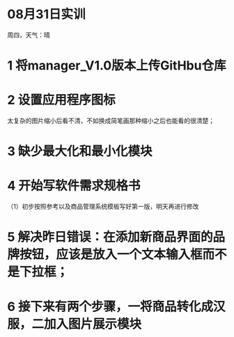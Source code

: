 08月31日实训
===

周四，天气：晴

# 1 将manager_V1.0版本上传GitHbu仓库

# 2 设置应用程序图标

太复杂的图片缩小后看不清，不如换成简笔画那种缩小之后也能看的很清楚；

# 3 缺少最大化和最小化模块

# 4 开始写软件需求规格书

（1）初步按照参考以及商品管理系统模板写好第一版，明天再进行修改

# 5 解决昨日错误：在添加新商品界面的品牌按钮，应该是放入一个文本输入框而不是下拉框；

# 6 接下来有两个步骤，一将商品转化成汉服，二加入图片展示模块